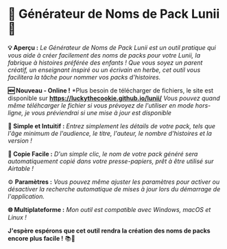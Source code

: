 # 🌟 Générateur de Noms de Pack Lunii 🌟

**💡 Aperçu :**
*Le Générateur de Noms de Pack Lunii est un outil pratique qui vous aide à créer facilement des noms de packs pour votre Lunii, la fabrique à histoires préférée des enfants ! Que vous soyez un parent créatif, un enseignant inspiré ou un écrivain en herbe, cet outil vous facilitera la tâche pour nommer vos packs d'histoires.*

**🆕 Nouveau - Online !**
*Plus besoin de télécharger de fichiers, le site est disponible sur **https://luckythecookie.github.io/lunii/**
*Vous pouvez quand même téléhcarger le fichier si vous prévoyez de l'utiliser en mode hors-ligne, je vous préviendrai si une mise à jour est disponible*

**🧠 Simple et Intuitif :**
*Entrez simplement les détails de votre pack, tels que l'âge minimum de l'audience, le titre, l'auteur, le nombre d'histoires et la version !*

**🎁 Copie Facile :**
*D'un simple clic, le nom de votre pack généré sera automatiquement copié dans votre presse-papiers, prêt à être utilisé sur Airtable !*

⚙️ **Paramètres :**
*Vous pouvez même ajuster les paramètres pour activer ou désactiver la recherche automatique de mises à jour lors du démarrage de l'application.*

**🌐 Multiplateforme :**
*Mon outil est compatible avec Windows, macOS et Linux !*

**J'espère espérons que cet outil rendra la création des noms de packs encore plus facile !** 📚📖
